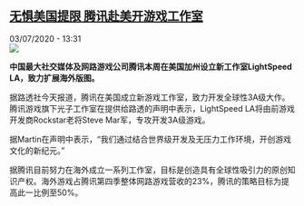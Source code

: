 <!--1593777309000-->
[无惧美国提限 腾讯赴美开游戏工作室](http://www.rfi.fr//cn/%E4%B8%AD%E5%9B%BD/20200703-%E6%97%A0%E6%83%A7%E7%BE%8E%E5%9B%BD%E6%8F%90%E9%99%90-%E8%85%BE%E8%AE%AF%E8%B5%B4%E7%BE%8E%E5%BC%80%E6%B8%B8%E6%88%8F%E5%B7%A5%E4%BD%9C%E5%AE%A4)
------

<div>03/07/2020 - 13:31</div><img src="https://s.rfi.fr/media/display/d7a4531e-1638-11ea-bd73-005056a99247/w:310/p:16x9/2015-07-03T003119Z_52014232_GF10000137381_RTRMADP_3_HONGKONG-SHELLCOMPANY.JPG"><p><strong>中国最大社交媒体及网路游戏公司腾讯本周在美国加州设立新工作室LightSpeed LA，致力扩展海外版图。</strong></p><div class="t-content__body u-clearfix"><div class="m-interstitial"></div><p>据路透社今天报道，腾讯在美国成立新游戏工作室，致力开发全球性3A级大作。腾讯游戏旗下光子工作室在提供给路透的声明中表示，LightSpeed LA将由前游戏开发商Rockstar老将Steve Mar军，专攻开发3A级游戏。</p><p>据Martin在声明中表示，“我们通过结合世界级开发及无压力工作环境，开创游戏文化的新纪元。”</p><p>据腾讯目前努力在海外成立一系列工作室，目标是创造具有全球性吸引力的原创知识产权。海外游戏占腾讯第四季整体网路游戏营收的23%，腾讯的策略目标为提高此一比例至50%。</p><div class="o-self-promo o-self-promo--nl o-self-promo--hidden" data-selfpromo-newsletter></div><div class="o-self-promo o-self-promo--app o-self-promo--hidden" data-selfpromo-app></div></div>
